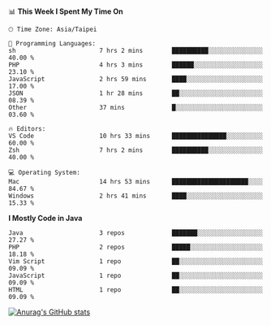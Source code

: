 <!--
<table>
  <tr>
    <td>
      <img src="./devcard.svg" alt="A dev card" width="400" hight="100%">
    </td>
    <td>
      <p>### Hi there 👋</p>
      <p>**treevel/treevel** is a ✨ _special_ ✨ repository because its `README.md` (this file) appears on your GitHub profile.</p>
      <p>Here are some ideas to get you started:</p>
      <p>- 🔭 I’m currently working on ...</p>
      <p>- 🌱 I’m currently learning ...</p>
      <p>- 👯 I’m looking to collaborate on ...</p>
      <p>- 🤔 I’m looking for help with ...</p>
      <p>- 💬 Ask me about ...</p>
      <p>- 📫 How to reach me: ...</p>
      <p>- 😄 Pronouns: ...</p>
      <p>- ⚡ Fun fact: ...</p>
    </td>
  </tr>
</table>
-->

<!--START_SECTION:waka-->
📊 **This Week I Spent My Time On** 

```text
🕑︎ Time Zone: Asia/Taipei

💬 Programming Languages: 
sh                       7 hrs 2 mins        ██████████░░░░░░░░░░░░░░░   40.00 % 
PHP                      4 hrs 3 mins        ██████░░░░░░░░░░░░░░░░░░░   23.10 % 
JavaScript               2 hrs 59 mins       ████░░░░░░░░░░░░░░░░░░░░░   17.00 % 
JSON                     1 hr 28 mins        ██░░░░░░░░░░░░░░░░░░░░░░░   08.39 % 
Other                    37 mins             █░░░░░░░░░░░░░░░░░░░░░░░░   03.60 % 

🔥 Editors: 
VS Code                  10 hrs 33 mins      ███████████████░░░░░░░░░░   60.00 % 
Zsh                      7 hrs 2 mins        ██████████░░░░░░░░░░░░░░░   40.00 % 

💻 Operating System: 
Mac                      14 hrs 53 mins      █████████████████████░░░░   84.67 % 
Windows                  2 hrs 41 mins       ████░░░░░░░░░░░░░░░░░░░░░   15.33 % 
```

**I Mostly Code in Java** 

```text
Java                     3 repos             ███████░░░░░░░░░░░░░░░░░░   27.27 % 
PHP                      2 repos             █████░░░░░░░░░░░░░░░░░░░░   18.18 % 
Vim Script               1 repo              ██░░░░░░░░░░░░░░░░░░░░░░░   09.09 % 
JavaScript               1 repo              ██░░░░░░░░░░░░░░░░░░░░░░░   09.09 % 
HTML                     1 repo              ██░░░░░░░░░░░░░░░░░░░░░░░   09.09 % 
```




<!--END_SECTION:waka-->

<!-- GitHub Stats Card-->
[![Anurag's GitHub stats](https://github-readme-stats.vercel.app/api?username=treevel&show_icons=true&theme=monokai&count_private=true)](https://github.com/anuraghazra/github-readme-stats)
